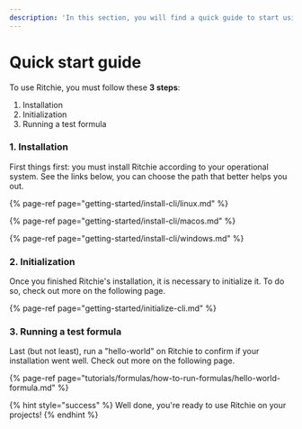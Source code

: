 ```yaml
---
description: 'In this section, you will find a quick guide to start using Ritchie.'
---
```


# Quick start guide

To use Ritchie, you must follow these **3 steps**: 

1. Installation
2. Initialization
3. Running a test formula 

### **1. Installation** 

First things first: you must install Ritchie according to your operational system. See the links below, you can choose the path that better helps you out.

{% page-ref page="getting-started/install-cli/linux.md" %}

{% page-ref page="getting-started/install-cli/macos.md" %}

{% page-ref page="getting-started/install-cli/windows.md" %}

### **2. Initialization** 

Once you finished Ritchie's installation, it is necessary to initialize it. To do so,  check out more on the following  page. 

{% page-ref page="getting-started/initialize-cli.md" %}

### **3. Running a test formula**

Last \(but not least\), run a "hello-world" on Ritchie to confirm if your installation went well. Check out more on the following page. 

{% page-ref page="tutorials/formulas/how-to-run-formulas/hello-world-formula.md" %}

{% hint style="success" %}
Well done, you're ready to use Ritchie on your projects! 
{% endhint %}

